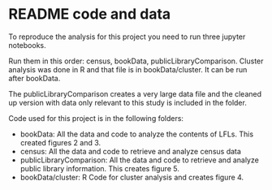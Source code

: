 # README code and data

To reproduce the analysis for this project you need to run three jupyter notebooks. 

Run them in this order: census, bookData, publicLibraryComparison. Cluster analysis was done in R and that file is in bookData/cluster. It can be run after bookData.

The publicLibraryComparison creates a very large data file and the cleaned up version with data only relevant to this study is included in the folder.

Code used for this project is in the following folders:

- bookData: All the data and code to analyze the contents of LFLs. This created figures 2 and 3.
- census: All the data and code to retrieve and analyze census data
- publicLibraryComparison: All the data and code to retrieve and analyze public library information. This creates figure 5.
- bookData/cluster: R Code for cluster analysis and creates figure 4.